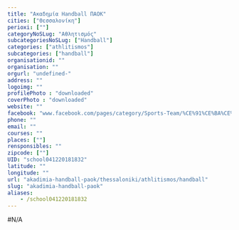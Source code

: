```yaml
---
title: "Ακαδημία Handball ΠΑΟΚ"
cities: ["Θεσσαλονίκη"]
perioxi: [""]
categoryNoSLug: "Αθλητισμός"
subcategoriesNoSLug: ["Handball"]
categories: ["athlitismos"]
subcategories: ["handball"]
organisationid: ""
organisation: ""
orgurl: "undefined-"
address: ""
logoimg: ""
profilePhoto : "downloaded"
coverPhoto : "downloaded"
website: ""
facebook: "www.facebook.com/pages/category/Sports-Team/%CE%91%CE%BA%CE%B1%CE%B4%CE%B7%CE%BC%CE%AF%CE%B1-Handball-%CE%A0%CE%91%CE%9F%CE%9A-1498553037102892/"
phone: ""
email: ""
courses: ""
places: [""]
rensponsibles: ""
zipcode: [""]
UID: "school041220181832"
latitude: ""
longitude: ""
url: "akadimia-handball-paok/thessaloniki/athlitismos/handball"
slug: "akadimia-handball-paok"
aliases:
    - /school041220181832
---
```





#N/A